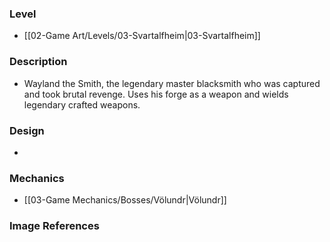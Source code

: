 ### Level
- [[02-Game Art/Levels/03-Svartalfheim|03-Svartalfheim]]
### Description
- Wayland the Smith, the legendary master blacksmith who was captured and took brutal revenge. Uses his forge as a weapon and wields legendary crafted weapons.
### Design
- 
### Mechanics
- [[03-Game Mechanics/Bosses/Völundr|Völundr]]
### Image References
